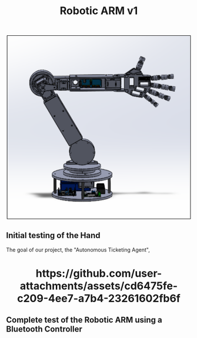 <div id="top"></div>
<h1 align="center">Robotic ARM v1</h1>
<br />
<div align="center">

</p>
<img src="images\robotCAD(1).png?" width="500" height="500">
</div>

## Initial testing of the Hand

The goal of our project, the "Autonomous Ticketing Agent",

<h1 align="center">https://github.com/user-attachments/assets/cd6475fe-c209-4ee7-a7b4-23261602fb6f
  
## Complete test of the Robotic ARM using a Bluetooth Controller

